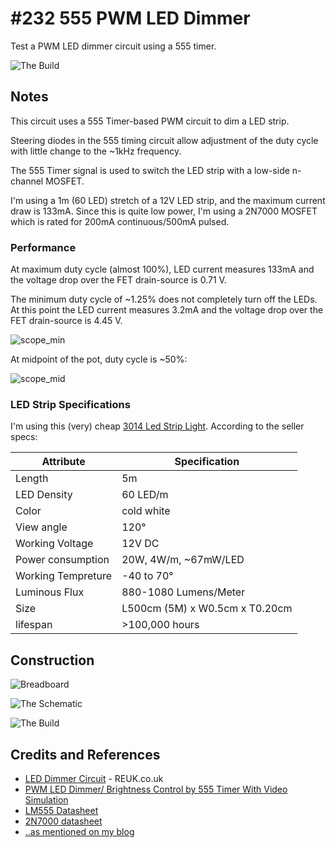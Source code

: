 # #232 555 PWM LED Dimmer

Test a PWM LED dimmer circuit using a 555 timer.

![The Build](./assets/555PWM_build.jpg?raw=true)

## Notes

This circuit uses a 555 Timer-based PWM circuit to dim a LED strip.

Steering diodes in the 555 timing circuit allow adjustment of the duty cycle
with little change to the ~1kHz frequency.

The 555 Timer signal is used to switch the LED strip with a low-side n-channel MOSFET.

I'm using a 1m (60 LED) stretch of a 12V LED strip, and the maximum current draw is 133mA.
Since this is quite low power, I'm using a 2N7000 MOSFET which is rated for
200mA continuous/500mA pulsed.

### Performance

At maximum duty cycle (almost 100%), LED current measures 133mA
and the voltage drop over the FET drain-source is 0.71 V.

The minimum duty cycle of ~1.25% does not completely turn off the LEDs.
At this point the LED current measures 3.2mA
and the voltage drop over the FET drain-source is 4.45 V.

![scope_min](./assets/scope_min.gif?raw=true)

At midpoint of the pot, duty cycle is ~50%:

![scope_mid](./assets/scope_mid.gif?raw=true)

### LED Strip Specifications

I'm using this (very) cheap [3014 Led Strip Light](https://www.aliexpress.com/item/5M-60LED-M-Led-Strip-Light-3014-SMD-Fiexble-Light-Non-waterproof-Indoor-Outdoor-Lighting-Holiday/32287328315.html). According to the seller specs:

| Attribute          | Specification                  |
|--------------------|--------------------------------|
| Length             | 5m                             |
| LED Density        | 60 LED/m                       |
| Color              | cold white                     |
| View angle         | 120°                           |
| Working Voltage    | 12V DC                         |
| Power consumption  | 20W, 4W/m, ~67mW/LED           |
| Working Tempreture | -40 to 70°                     |
| Luminous Flux      | 880-1080 Lumens/Meter          |
| Size               | L500cm (5M) x W0.5cm x T0.20cm |
| lifespan           | >100,000 hours                 |

## Construction

![Breadboard](./assets/555PWM_bb.jpg?raw=true)

![The Schematic](./assets/555PWM_schematic.jpg?raw=true)

![The Build](./assets/555PWM_build.jpg?raw=true)

## Credits and References

* [LED Dimmer Circuit](http://www.reuk.co.uk/wordpress/lighting/led-dimmer-circuit/) - REUK.co.uk
* [PWM LED Dimmer/ Brightness Control by 555 Timer With Video Simulation](http://www.circuitsgallery.com/2013/02/pwm-led-dimmer.html)
* [LM555 Datasheet](https://www.futurlec.com/Linear/LM555CN.shtml)
* [2N7000 datasheet](https://www.futurlec.com/Transistors/2N7000.shtml)
* [..as mentioned on my blog](https://blog.tardate.com/2017/01/leap232-led-dimmer-pwm.html)
